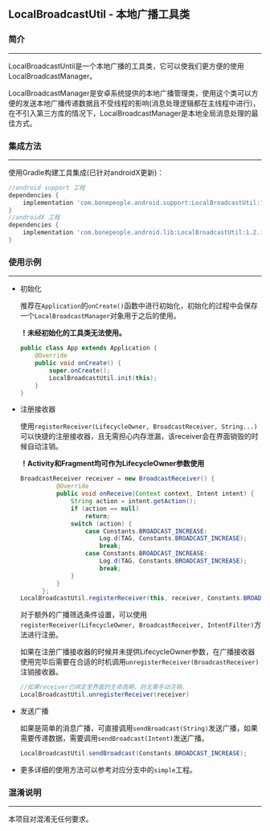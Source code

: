 ## LocalBroadcastUtil - 本地广播工具类

### 简介
---
LocalBroadcastUntil是一个本地广播的工具类，它可以使我们更方便的使用LocalBroadcastManager。

LocalBroadcastManager是安卓系统提供的本地广播管理类，使用这个类可以方便的发送本地广播传递数据且不受线程的影响(消息处理逻辑都在主线程中进行)，在不引入第三方库的情况下，LocalBroadcastManager是本地全局消息处理的最佳方式。

### 集成方法
---
使用Gradle构建工具集成(已针对androidX更新)：
```groovy
//android support 工程
dependencies {
    implementation 'com.bonepeople.android.support:LocalBroadcastUtil:1.2.1'
}
//androidX 工程
dependencies {
    implementation 'com.bonepeople.android.lib:LocalBroadcastUtil:1.2.1'
}
```

### 使用示例
---
* 初始化
  
  推荐在`Application`的`onCreate()`函数中进行初始化，初始化的过程中会保存一个`LocalBroadcastManager`对象用于之后的使用。
  
  **！未经初始化的工具类无法使用。**
  ```java
  public class App extends Application {
      @Override
      public void onCreate() {
          super.onCreate();
          LocalBroadcastUtil.init(this);
      }
  }
  ```
* 注册接收器
  
  使用`registerReceiver(LifecycleOwner, BroadcastReceiver, String...)`可以快捷的注册接收器，且无需担心内存泄漏，该receiver会在界面销毁的时候自动注销。

  **！Activity和Fragment均可作为LifecycleOwner参数使用**
  ```java
  BroadcastReceiver receiver = new BroadcastReceiver() {
            @Override
            public void onReceive(Context context, Intent intent) {
                String action = intent.getAction();
                if (action == null)
                    return;
                switch (action) {
                    case Constants.BROADCAST_INCREASE:
                        Log.d(TAG, Constants.BROADCAST_INCREASE);
                        break;
                    case Constants.BROADCAST_INCREASE:
                        Log.d(TAG, Constants.BROADCAST_INCREASE);
                        break;
                }
            }
        };
  LocalBroadcastUtil.registerReceiver(this, receiver, Constants.BROADCAST_INCREASE, Constants.BROADCAST_INCREASE);
  ```
  对于额外的广播筛选条件设置，可以使用`registerReceiver(LifecycleOwner, BroadcastReceiver, IntentFilter)`方法进行注册。
  
  如果在注册广播接收器的时候并未提供LifecycleOwner参数，在广播接收器使用完毕后需要在合适的时机调用`unregisterReceiver(BroadcastReceiver)`注销接收器。
  ```java
  //如果receiver已绑定至界面的生命周期，则无需手动注销。
  LocalBroadcastUtil.unregisterReceiver(receiver)
  ```
* 发送广播
  
  如果是简单的消息广播，可直接调用`sendBroadcast(String)`发送广播，如果需要传递数据，需要调用`sendBroadcast(Intent)`发送广播。
  ```java
  LocalBroadcastUtil.sendBroadcast(Constants.BROADCAST_INCREASE);
  ```
* 更多详细的使用方法可以参考对应分支中的`simple`工程。
### 混淆说明
---
  本项目对混淆无任何要求。
